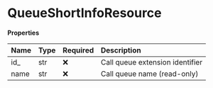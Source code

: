 # QueueShortInfoResource

**Properties**

| Name | Type | Required | Description                     |
| :--- | :--- | :------- | :------------------------------ |
| id\_ | str  | ❌       | Call queue extension identifier |
| name | str  | ❌       | Call queue name (read-only)     |

<!-- This file was generated by liblab | https://liblab.com/ -->

